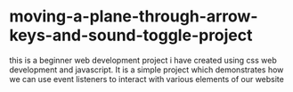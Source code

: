 # moving-a-plane-through-arrow-keys-and-sound-toggle-project
this is a beginner web development project i have created using css web development and javascript.
It is a simple project which demonstrates how we can use event listeners to interact with various elements of our website
